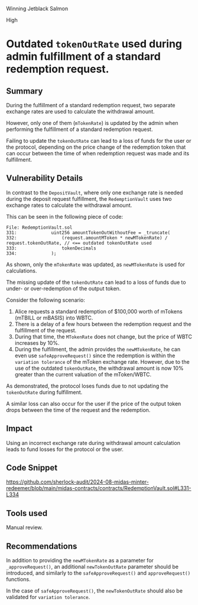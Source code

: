 Winning Jetblack Salmon

High

# Outdated `tokenOutRate` used during admin fulfillment of a standard redemption request.

## Summary

During the fulfillment of a standard redemption request, two separate exchange rates are used to calculate the withdrawal amount. 

However, only one of them (`mTokenRate`) is updated by the admin when performing the fulfillment of a standard redemption request.

Failing to update the `tokenOutRate` can lead to a loss of funds for the user or the protocol, depending on the price change of the redemption token that can occur between the time of when redemption request was made and its fulfillment.

## Vulnerability Details

In contrast to the `DepositVault`, where only one exchange rate is needed during the deposit request fulfillment, the `RedemptionVault` uses two exchange rates to calculate the withdrawal amount. 

This can be seen in the following piece of code:

```solidity
File: RedemptionVault.sol
331:             uint256 amountTokenOutWithoutFee = _truncate(
332:                 (request.amountMToken * newMTokenRate) / request.tokenOutRate, // <== outdated tokenOutRate used
333:                 tokenDecimals
334:             );
```

As shown, only the `mTokenRate` was updated, as `newMTokenRate` is used for calculations. 

The missing update of the `tokenOutRate` can lead to a loss of funds due to under- or over-redemption of the output token.

Consider the following scenario:
1. Alice requests a standard redemption of $100,000 worth of mTokens (mTBILL or mBASIS) into WBTC.
2. There is a delay of a few hours between the redemption request and the fulfillment of the request.
3. During that time, the `MTokenRate` does not change, but the price of WBTC increases by 10%.
4. During the fulfillment, the admin provides the `newMTokenRate`, he can even use `safeApproveRequest()` since the redemption is within the `variation tolerance` of the mToken exchange rate. However, due to the use of the outdated `tokenOutRate`, the withdrawal amount is now 10% greater than the current valuation of the mToken/WBTC.

As demonstrated, the protocol loses funds due to not updating the `tokenOutRate` during fulfillment. 

A similar loss can also occur for the user if the price of the output token drops between the time of the request and the redemption.

## Impact

Using an incorrect exchange rate during withdrawal amount calculation leads to fund losses for the protocol or the user.

## Code Snippet

https://github.com/sherlock-audit/2024-08-midas-minter-redeemer/blob/main/midas-contracts/contracts/RedemptionVault.sol#L331-L334

## Tools used

Manual review.

## Recommendations

In addition to providing the `newMTokenRate` as a parameter for `_approveRequest()`, an additional `newTokenOutRate` parameter should be introduced, and similarly to the `safeApproveRequest()` and `approveRequest()` functions.

In the case of `safeApproveRequest()`, the `newTokenOutRate` should also be validated for `variation tolerance`.